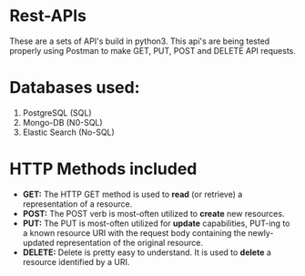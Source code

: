 # Rest-APIs

These are a sets of API's build in python3. 
This api's are being tested properly using Postman to make GET, PUT, POST and DELETE API requests.

# Databases used:
1. PostgreSQL (SQL)
2. Mongo-DB (N0-SQL)
3. Elastic Search (No-SQL)

# HTTP Methods included
* **GET:** The HTTP GET method is used to **read** (or retrieve) a representation of a resource.
* **POST:** The POST verb is most-often utilized to **create** new resources.
* **PUT:** The PUT is most-often utilized for **update** capabilities, PUT-ing to a known resource URI with the request body containing the newly-updated representation of the original resource.
* **DELETE:** Delete is pretty easy to understand. It is used to **delete** a resource identified by a URI.
